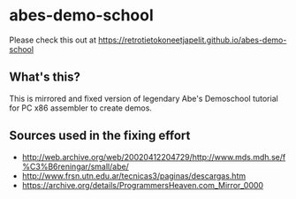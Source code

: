 # abes-demo-school

Please check this out at https://retrotietokoneetjapelit.github.io/abes-demo-school

## What's this?

This is mirrored and fixed version of legendary Abe's Demoschool tutorial for PC x86 assembler to create demos.

## Sources used in the fixing effort

- http://web.archive.org/web/20020412204729/http://www.mds.mdh.se/f%C3%B6reningar/small/abe/
- http://www.frsn.utn.edu.ar/tecnicas3/paginas/descargas.htm
- https://archive.org/details/ProgrammersHeaven.com_Mirror_0000
